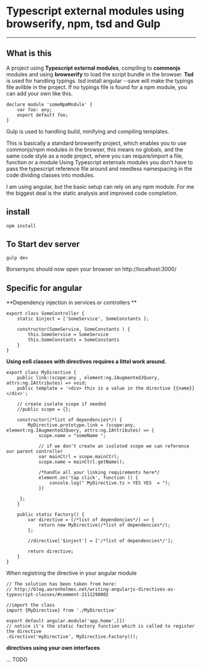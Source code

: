 # Typescript external modules using browserify, npm, tsd and Gulp
--------------------------------------------------------------------
## What is this
A project using **Typescript external modules**, compiling to **commonjs** modules and using **browserify** to load the script bundle in the browser. **Tsd** is used for handling typings. tsd install angular --save will make the typings file avlible in the project.
If no typings file is found for a npm module, you can add your own like this. 

    declare module 'someNpmModule' {
        var foo: any;
        export default foo;
    } 
    

Gulp is used to handling build, minifying and compiling templates.

This is basically a standard browserify project, which enables you to use commonjs/npm modules in the browser, this means no globals, and the same code style as a node project, where you can require/import a file, function or a module
Using Typescript externals modules you don't have to pass the typescript reference file around and needless namespacing in the code dividing classes into modules.

I am using angular, but the basic setup can rely on any npm module.
For me the biggest deal is the static analysis and improved code completion.


## install
    npm install

## To Start dev server ##
    gulp dev

Borsersync should now open your browser on http://localhost:3000/

## Specific for angular 

**Dependency injection in services or controllers **

    export class SomeController {
        static $inject = ['SomeService', SomeConstants ];
    
        constructor(SomeService, SomeConstants ) {
            this.SomeService = SomeService
            this.SomeConstants = SomeConstants
        }
    }

**Using es6 classes with directives requires a littel work around.**

    export class MyDirective {
        public link:(scope:any , element:ng.IAugmentedJQuery, attrs:ng.IAttributes) => void;
        public template = '<div> this is a value in the directive {{name}}</div>';

        // create isolate scope if needed
        //public scope = {};

        constructor(/*list of dependencies*/) {
            MyDirective.prototype.link = (scope:any, element:ng.IAugmentedJQuery, attrs:ng.IAttributes) => {
                scope.name = "someName ";

                // if we don't create an isolated scope we can reference our parent controller
                var mainCtrl = scope.mainCtrl;
                scope.name = mainCtrl.getName();

                /*handle all your linking requirements here*/
                element.on('tap click', function () {
                    console.log(" MyDirective.ts > YES YES  = ");
                })

         };
        }
        
        public static Factory() {
            var directive = (/*list of dependencies*/) => {
                return new MyDirective(/*list of dependencies*/);
            };

            //directive['$inject'] = ['/*list of dependencies*/'];

            return directive;
        }
    }
    
When registring the directive in your angular module

    // The solution has been taken from here:
    // http://blog.aaronholmes.net/writing-angularjs-directives-as-typescript-classes/#comment-2111298002
    
    //import the class
    import {MyDirective} from './MyDirective'
    
    export default angular.module('app.home',[])
    // notice it's the static factory function which is called to register the directive
    .directive('myDirective', MyDirective.Factory());


**directives using your own interfaces**

... TODO
